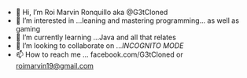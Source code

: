 - 👋 Hi, I’m Roi Marvin Ronquillo aka @G3tCloned
- 👀 I’m interested in ...leaning and mastering programming... as well as gaming
- 🌱 I’m currently learning ...Java and all that relates
- 💞️ I’m looking to collaborate on ...*INCOGNITO MODE*
- 📫 How to reach me ... facebook.com/G3tCloned or roimarvin19@gmail.com

<!---
G3tCloned/G3tCloned is a ✨ special ✨ repository because its `README.md` (this file) appears on your GitHub profile.
You can click the Preview link to take a look at your changes.
--->
